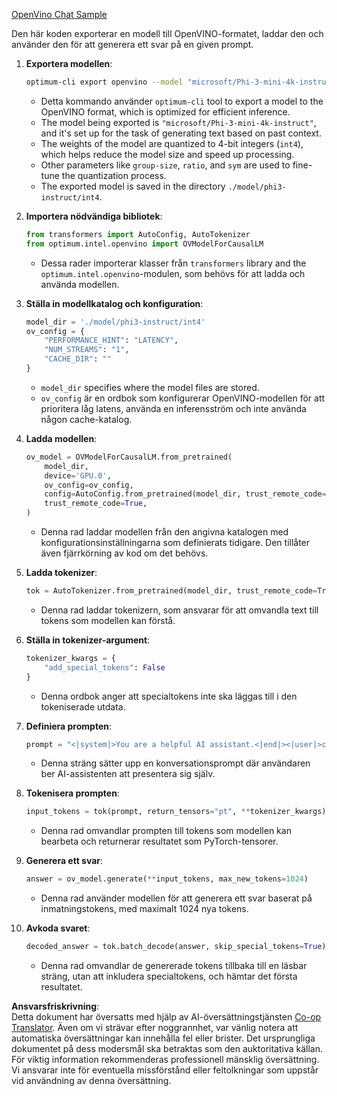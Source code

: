 <!--
CO_OP_TRANSLATOR_METADATA:
{
  "original_hash": "a2a54312eea82ac654fb0f6d39b1f772",
  "translation_date": "2025-05-09T15:55:27+00:00",
  "source_file": "md/02.Application/01.TextAndChat/Phi3/E2E_OpenVino_Chat.md",
  "language_code": "sv"
}
-->
[OpenVino Chat Sample](../../../../../../code/06.E2E/E2E_OpenVino_Chat_Phi3-instruct.ipynb)

Den här koden exporterar en modell till OpenVINO-formatet, laddar den och använder den för att generera ett svar på en given prompt.

1. **Exportera modellen**:
   ```bash
   optimum-cli export openvino --model "microsoft/Phi-3-mini-4k-instruct" --task text-generation-with-past --weight-format int4 --group-size 128 --ratio 0.6 --sym --trust-remote-code ./model/phi3-instruct/int4
   ```
   - Detta kommando använder `optimum-cli` tool to export a model to the OpenVINO format, which is optimized for efficient inference.
   - The model being exported is `"microsoft/Phi-3-mini-4k-instruct"`, and it's set up for the task of generating text based on past context.
   - The weights of the model are quantized to 4-bit integers (`int4`), which helps reduce the model size and speed up processing.
   - Other parameters like `group-size`, `ratio`, and `sym` are used to fine-tune the quantization process.
   - The exported model is saved in the directory `./model/phi3-instruct/int4`.

2. **Importera nödvändiga bibliotek**:
   ```python
   from transformers import AutoConfig, AutoTokenizer
   from optimum.intel.openvino import OVModelForCausalLM
   ```
   - Dessa rader importerar klasser från `transformers` library and the `optimum.intel.openvino`-modulen, som behövs för att ladda och använda modellen.

3. **Ställa in modellkatalog och konfiguration**:
   ```python
   model_dir = './model/phi3-instruct/int4'
   ov_config = {
       "PERFORMANCE_HINT": "LATENCY",
       "NUM_STREAMS": "1",
       "CACHE_DIR": ""
   }
   ```
   - `model_dir` specifies where the model files are stored.
   - `ov_config` är en ordbok som konfigurerar OpenVINO-modellen för att prioritera låg latens, använda en inferensström och inte använda någon cache-katalog.

4. **Ladda modellen**:
   ```python
   ov_model = OVModelForCausalLM.from_pretrained(
       model_dir,
       device='GPU.0',
       ov_config=ov_config,
       config=AutoConfig.from_pretrained(model_dir, trust_remote_code=True),
       trust_remote_code=True,
   )
   ```
   - Denna rad laddar modellen från den angivna katalogen med konfigurationsinställningarna som definierats tidigare. Den tillåter även fjärrkörning av kod om det behövs.

5. **Ladda tokenizer**:
   ```python
   tok = AutoTokenizer.from_pretrained(model_dir, trust_remote_code=True)
   ```
   - Denna rad laddar tokenizern, som ansvarar för att omvandla text till tokens som modellen kan förstå.

6. **Ställa in tokenizer-argument**:
   ```python
   tokenizer_kwargs = {
       "add_special_tokens": False
   }
   ```
   - Denna ordbok anger att specialtokens inte ska läggas till i den tokeniserade utdata.

7. **Definiera prompten**:
   ```python
   prompt = "<|system|>You are a helpful AI assistant.<|end|><|user|>can you introduce yourself?<|end|><|assistant|>"
   ```
   - Denna sträng sätter upp en konversationsprompt där användaren ber AI-assistenten att presentera sig själv.

8. **Tokenisera prompten**:
   ```python
   input_tokens = tok(prompt, return_tensors="pt", **tokenizer_kwargs)
   ```
   - Denna rad omvandlar prompten till tokens som modellen kan bearbeta och returnerar resultatet som PyTorch-tensorer.

9. **Generera ett svar**:
   ```python
   answer = ov_model.generate(**input_tokens, max_new_tokens=1024)
   ```
   - Denna rad använder modellen för att generera ett svar baserat på inmatningstokens, med maximalt 1024 nya tokens.

10. **Avkoda svaret**:
    ```python
    decoded_answer = tok.batch_decode(answer, skip_special_tokens=True)[0]
    ```
    - Denna rad omvandlar de genererade tokens tillbaka till en läsbar sträng, utan att inkludera specialtokens, och hämtar det första resultatet.

**Ansvarsfriskrivning**:  
Detta dokument har översatts med hjälp av AI-översättningstjänsten [Co-op Translator](https://github.com/Azure/co-op-translator). Även om vi strävar efter noggrannhet, var vänlig notera att automatiska översättningar kan innehålla fel eller brister. Det ursprungliga dokumentet på dess modersmål ska betraktas som den auktoritativa källan. För viktig information rekommenderas professionell mänsklig översättning. Vi ansvarar inte för eventuella missförstånd eller feltolkningar som uppstår vid användning av denna översättning.